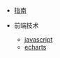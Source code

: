 <!-- _navbar.md -->

* [指南](guide.md)

* 前端技术
    * [javascript](01/javascript/)
    * [echarts](01/echarts/)
